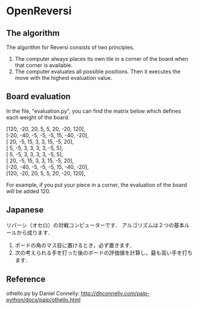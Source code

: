 # OpenReversi
## The algorithm

The algorithm for Reversi consists of two principles.  
1. The computer always places its own tile in a corner of the board when that corner is available.  
2. The computer evaluates all possible positions. Then it executes the move with the highest evaluation value.  

## Board evaluation

In the file, "evaluation.py", you can find the matrix below which defines each weight of the board.  

[120, -20, 20,  5,  5,  20, -20, 120],  
[-20, -40, -5, -5, -5,  15, -40, -20],  
[ 20,  -5, 15,  3,  3,  15,  -5,  20],  
[  5,  -5,  3,  3,  3,   3,  -5,   5],  
[  5,  -5,  3,  3,  3,   3,  -5,   5],  
[ 20,  -5, 15,  3,  3,  15,  -5,  20],  
[-20, -40, -5, -5, -5,  15, -40, -20],  
[120, -20, 20,  5,  5,  20, -20, 120],  

For example, if you put your piece in a corner, the evaluation of the board will be added 120.  

## Japanese

リバーシ（オセロ）の対戦コンピューターです．
アルゴリズムは２つの基本ルールから成ります．

1. ボードの角のマス目に置けるとき，必ず置きます．
2. 次の考えられる手を打った後のボードの評価値を計算し，最も高い手を打ちます．

## Reference

othello.py by Daniel Connelly:
http://dhconnelly.com/paip-python/docs/paip/othello.html
